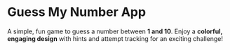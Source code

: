 
# Guess My Number App
A simple, fun game to guess a number between **1 and 10**. Enjoy a **colorful, engaging design** with hints and attempt tracking for an exciting challenge!
